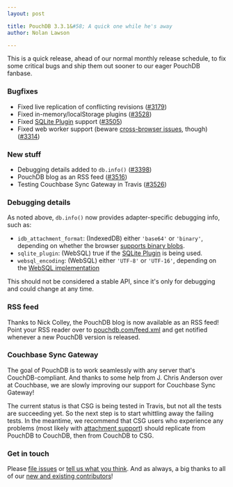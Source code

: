 ```yaml
---
layout: post

title: PouchDB 3.3.1&#58; A quick one while he's away
author: Nolan Lawson

---
```


This is a quick release, ahead of our normal monthly release schedule, to fix some critical bugs and ship them out sooner to our eager PouchDB fanbase.

### Bugfixes

* Fixed live replication of conflicting revisions ([#3179](https://github.com/pouchdb/pouchdb/issues/3179))
* Fixed in-memory/localStorage plugins ([#3528](https://github.com/pouchdb/pouchdb/issues/3528))
* Fixed [SQLite Plugin][] support ([#3505](https://github.com/pouchdb/pouchdb/issues/3505))
* Fixed web worker support (beware [cross-browser issues](https://github.com/pouchdb/pouchdb/issues/2806), though) ([#3314](https://github.com/pouchdb/pouchdb/issues/3314))

### New stuff

* Debugging details added to `db.info()` ([#3398](https://github.com/pouchdb/pouchdb/issues/3398))
* PouchDB blog as an RSS feed ([#3516](https://github.com/pouchdb/pouchdb/issues/3516))
* Testing Couchbase Sync Gateway in Travis ([#3526](https://github.com/pouchdb/pouchdb/issues/3526))

### Debugging details

As noted above, `db.info()` now provides adapter-specific debugging info, such as:

* `idb_attachment_format`: (IndexedDB) either `'base64'` or `'binary'`, depending on whether the browser [supports binary blobs](/faq.html#data_types).
* `sqlite_plugin`: (WebSQL) true if the [SQLite Plugin][] is being used.
* `websql_encoding`: (WebSQL) either `'UTF-8'` or `'UTF-16'`, depending on the [WebSQL implementation](http://pouchdb.com/faq.html#data_types)

This should not be considered a stable API, since it's only for debugging and could change at any time.

### RSS feed

Thanks to Nick Colley, the PouchDB blog is now available as an RSS feed! Point your RSS reader over to [pouchdb.com/feed.xml](http://pouchdb.com/feed.xml) and get notified whenever a new PouchDB version is released.

### Couchbase Sync Gateway

The goal of PouchDB is to work seamlessly with any server that's CouchDB-compliant. And thanks to some help from J. Chris Anderson over at Couchbase, we are slowly improving our support for Couchbase Sync Gateway!

The current status is that CSG is being tested in Travis, but not all the tests are succeeding yet. So the next step is to start whittling away the failing tests. In the meantime, we recommend that CSG users who experience any problems (most likely with [attachment support](https://github.com/pouchdb/pouchdb/issues/2832)) should replicate from PouchDB to CouchDB, then from CouchDB to CSG.


### Get in touch

Please [file issues](https://github.com/pouchdb/pouchdb/issues) or [tell us what you think](https://github.com/pouchdb/pouchdb/blob/master/CONTRIBUTING.md#get-in-touch). And as always, a big thanks to all of our [new and existing contributors](https://github.com/pouchdb/pouchdb/graphs/contributors)!

[SQLite Plugin]: https://github.com/brodysoft/Cordova-SQLitePlugin
